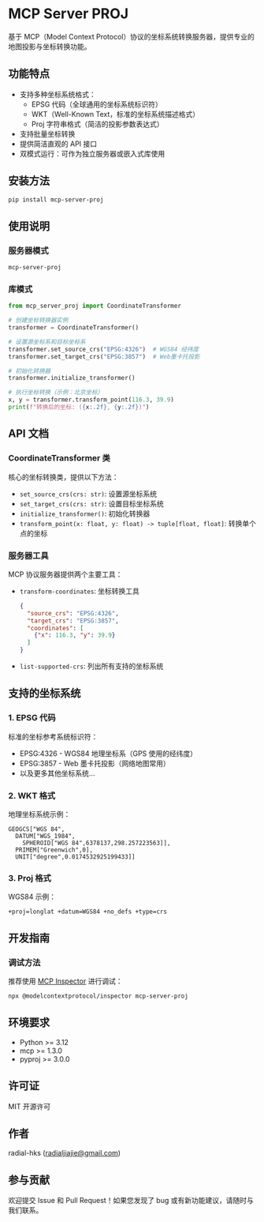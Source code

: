 # MCP Server PROJ

基于 MCP（Model Context Protocol）协议的坐标系统转换服务器，提供专业的地图投影与坐标转换功能。

## 功能特点

- 支持多种坐标系统格式：
  - EPSG 代码（全球通用的坐标系统标识符）
  - WKT（Well-Known Text，标准的坐标系统描述格式）
  - Proj 字符串格式（简洁的投影参数表达式）
- 支持批量坐标转换
- 提供简洁直观的 API 接口
- 双模式运行：可作为独立服务器或嵌入式库使用

## 安装方法

```bash
pip install mcp-server-proj
```

## 使用说明

### 服务器模式

```bash
mcp-server-proj
```

### 库模式

```python
from mcp_server_proj import CoordinateTransformer

# 创建坐标转换器实例
transformer = CoordinateTransformer()

# 设置源坐标系和目标坐标系
transformer.set_source_crs("EPSG:4326")  # WGS84 经纬度
transformer.set_target_crs("EPSG:3857")  # Web墨卡托投影

# 初始化转换器
transformer.initialize_transformer()

# 执行坐标转换（示例：北京坐标）
x, y = transformer.transform_point(116.3, 39.9)
print(f"转换后的坐标: ({x:.2f}, {y:.2f})")
```

## API 文档

### CoordinateTransformer 类

核心的坐标转换类，提供以下方法：

- `set_source_crs(crs: str)`: 设置源坐标系统
- `set_target_crs(crs: str)`: 设置目标坐标系统
- `initialize_transformer()`: 初始化转换器
- `transform_point(x: float, y: float) -> tuple[float, float]`: 转换单个点的坐标

### 服务器工具

MCP 协议服务器提供两个主要工具：

- `transform-coordinates`: 坐标转换工具
  ```json
  {
    "source_crs": "EPSG:4326",
    "target_crs": "EPSG:3857",
    "coordinates": [
      {"x": 116.3, "y": 39.9}
    ]
  }
  ```

- `list-supported-crs`: 列出所有支持的坐标系统

## 支持的坐标系统

### 1. EPSG 代码
标准的坐标参考系统标识符：
- EPSG:4326 - WGS84 地理坐标系（GPS 使用的经纬度）
- EPSG:3857 - Web 墨卡托投影（网络地图常用）
- 以及更多其他坐标系统...

### 2. WKT 格式
地理坐标系统示例：
```
GEOGCS["WGS 84",
  DATUM["WGS_1984",
    SPHEROID["WGS 84",6378137,298.257223563]],
  PRIMEM["Greenwich",0],
  UNIT["degree",0.0174532925199433]]
```

### 3. Proj 格式
WGS84 示例：
```
+proj=longlat +datum=WGS84 +no_defs +type=crs
```

## 开发指南

### 调试方法
推荐使用 [MCP Inspector](https://github.com/modelcontextprotocol/inspector) 进行调试：

```bash
npx @modelcontextprotocol/inspector mcp-server-proj
```

## 环境要求

- Python >= 3.12
- mcp >= 1.3.0
- pyproj >= 3.0.0

## 许可证

MIT 开源许可

## 作者

radial-hks (radialjiajie@gmail.com)

## 参与贡献

欢迎提交 Issue 和 Pull Request！如果您发现了 bug 或有新功能建议，请随时与我们联系。